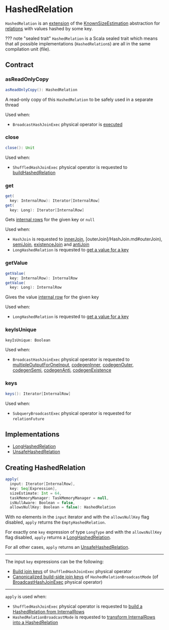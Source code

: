 # HashedRelation

`HashedRelation` is an [extension](#contract) of the [KnownSizeEstimation](../KnownSizeEstimation.md) abstraction for [relations](#implementations) with values hashed by some key.

??? note "sealed trait"
    `HashedRelation` is a Scala sealed trait which means that all possible implementations (`HashedRelation`s) are all in the same compilation unit (file).

## Contract

### <span id="asReadOnlyCopy"> asReadOnlyCopy

```scala
asReadOnlyCopy(): HashedRelation
```

A read-only copy of this `HashedRelation` to be safely used in a separate thread

Used when:

* `BroadcastHashJoinExec` physical operator is [executed](BroadcastHashJoinExec.md#doExecute)

### <span id="close"> close

```scala
close(): Unit
```

Used when:

* `ShuffledHashJoinExec` physical operator is requested to [buildHashedRelation](ShuffledHashJoinExec.md#buildHashedRelation)

### <span id="get"> get

```scala
get(
  key: InternalRow): Iterator[InternalRow]
get(
  key: Long): Iterator[InternalRow]
```

Gets [internal rows](../InternalRow.md) for the given key or `null`

Used when:

* `HashJoin` is requested to [innerJoin](HashJoin.md#innerJoin), [outerJoin]/HashJoin.md#outerJoin), [semiJoin](HashJoin.md#semiJoin), [existenceJoin](HashJoin.md#existenceJoin) and [antiJoin](HashJoin.md#antiJoin)
* `LongHashedRelation` is requested to [get a value for a key](LongHashedRelation.md#get)

### <span id="getValue"> getValue

```scala
getValue(
  key: InternalRow): InternalRow
getValue(
  key: Long): InternalRow
```

Gives the value [internal row](../InternalRow.md) for the given key

Used when:

* `LongHashedRelation` is requested to [get a value for a key](LongHashedRelation.md#getValue)

### <span id="keyIsUnique"> keyIsUnique

```scala
keyIsUnique: Boolean
```

Used when:

* `BroadcastHashJoinExec` physical operator is requested to [multipleOutputForOneInput](BroadcastHashJoinExec.md#multipleOutputForOneInput), [codegenInner](BroadcastHashJoinExec.md#codegenInner), [codegenOuter](BroadcastHashJoinExec.md#codegenOuter), [codegenSemi](BroadcastHashJoinExec.md#codegenSemi), [codegenAnti](BroadcastHashJoinExec.md#codegenAnti), [codegenExistence](BroadcastHashJoinExec.md#codegenExistence)

### <span id="keys"> keys

```scala
keys(): Iterator[InternalRow]
```

Used when:

* `SubqueryBroadcastExec` physical operator is requested for `relationFuture`

## Implementations

* [LongHashedRelation](LongHashedRelation.md)
* [UnsafeHashedRelation](UnsafeHashedRelation.md)

## <span id="apply"> Creating HashedRelation

```scala
apply(
  input: Iterator[InternalRow],
  key: Seq[Expression],
  sizeEstimate: Int = 64,
  taskMemoryManager: TaskMemoryManager = null,
  isNullAware: Boolean = false,
  allowsNullKey: Boolean = false): HashedRelation
```

With no elements in the `input` iterator and with the `allowsNullKey` flag disabled, `apply` returns the `EmptyHashedRelation`.

For exactly one `key` expression of type `LongType` and with the `allowsNullKey` flag disabled, `apply` returns a [LongHashedRelation](LongHashedRelation.md).

For all other cases, `apply` returns an [UnsafeHashedRelation](UnsafeHashedRelation.md).

---

The input `key` expressions can be the following:

* [Build join keys](HashJoin.md#buildKeys) of `ShuffledHashJoinExec` physical operator
* [Canonicalized build-side join keys](HashedRelationBroadcastMode.md#canonicalized) of `HashedRelationBroadcastMode` (of [BroadcastHashJoinExec](BroadcastHashJoinExec.md#requiredChildDistribution) physical operator)

---

`apply` is used when:

* `ShuffledHashJoinExec` physical operator is requested to [build a HashedRelation from InternalRows](ShuffledHashJoinExec.md#buildHashedRelation)
* `HashedRelationBroadcastMode` is requested to [transform InternalRows into a HashedRelation](HashedRelationBroadcastMode.md#transform)
